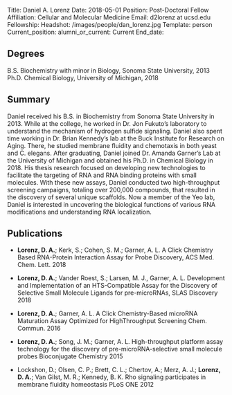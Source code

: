 Title: Daniel A. Lorenz
Date: 2018-05-01
Position: Post-Doctoral Fellow
Affiliation: Cellular and Molecular Medicine
Email: d2lorenz at ucsd.edu
Fellowship: 
Headshot: /images/people/dan_lorenz.jpg
Template: person
Current_position: 
alumni_or_current: Current
End_date: 

## Degrees

B.S. Biochemistry with minor in Biology, Sonoma State University, 2013 <br>
Ph.D. Chemical Biology, University of Michigan, 2018<br>

## Summary

Daniel received his B.S. in Biochemistry from Sonoma State University in 2013. While at the college, he worked in Dr. Jon Fukuto’s laboratory to understand the mechanism of hydrogen sulfide signaling. Daniel also spent time working in Dr. Brian Kennedy’s lab at the Buck Institute for Research on Aging. There, he studied membrane fluidity and chemotaxis in both yeast and C. elegans. After graduating, Daniel joined Dr. Amanda Garner’s Lab at the University of Michigan and obtained his Ph.D. in Chemical Biology in 2018. His thesis research focused on developing new technologies to facilitate the targeting of RNA and RNA binding proteins with small molecules. With these new assays, Daniel conducted two high-throughput screening campaigns, totaling over 200,000 compounds, that resulted in the discovery of several unique scaffolds. Now a member of the Yeo lab, Daniel is interested in uncovering the biological functions of various RNA modifications and understanding RNA localization.  

## Publications
* **Lorenz, D. A.**; Kerk, S.; Cohen, S. M.; Garner, A. L. A Click Chemistry Based RNA-Protein Interaction Assay for Probe Discovery, ACS Med. Chem. Lett. 2018

* **Lorenz, D. A.**; Vander Roest, S.; Larsen, M. J., Garner, A. L. Development and Implementation of an HTS-Compatible Assay for the Discovery of Selective Small Molecule Ligands for pre-microRNAs, SLAS Discovery 2018

* **Lorenz, D. A.**; Garner, A. L. A Click Chemistry-Based microRNA Maturation Assay Optimized for HighThroughput Screening Chem. Commun. 2016

* **Lorenz, D. A.**; Song, J. M.; Garner, A. L. High-throughput platform assay technology for the discovery
of pre-microRNA-selective small molecule probes Bioconjugate Chemistry 2015

* Lockshon, D.; Olsen, C. P.; Brett, C. L.; Chertov, A.; Merz, A. J.; **Lorenz, D. A.**; Van Gilst, M. R.;
Kennedy, B. K. Rho signaling participates in membrane fluidity homeostasis PLoS ONE 2012